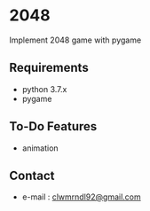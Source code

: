 # 2048
Implement 2048 game with pygame

## Requirements
* python 3.7.x
* pygame

## To-Do Features
* animation

## Contact
* e-mail : clwmrndl92@gmail.com
